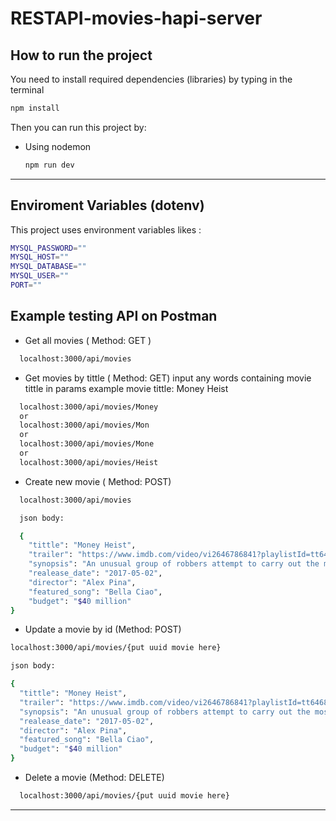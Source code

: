 # RESTAPI-movies-hapi-server
## How to run the project
You need to install required dependencies (libraries) by typing in the terminal
```bash
npm install
```
Then you can run this project by:
- Using nodemon
  ```bash
  npm run dev
  ```
----------

## Enviroment Variables (dotenv)
This project uses environment variables likes :
```bash
MYSQL_PASSWORD=""
MYSQL_HOST=""
MYSQL_DATABASE=""
MYSQL_USER=""
PORT=""
```

## Example testing API on Postman
- Get all movies ( Method: GET )
```bash
  localhost:3000/api/movies
  ```

- Get movies by tittle ( Method: GET)
input any words containing movie tittle in params
example movie tittle: Money Heist 
```bash
  localhost:3000/api/movies/Money
  or
  localhost:3000/api/movies/Mon
  or
  localhost:3000/api/movies/Mone
  or
  localhost:3000/api/movies/Heist
  ```

- Create new movie ( Method: POST)
```bash
  localhost:3000/api/movies

  json body:

  {
    "tittle": "Money Heist", 
    "trailer": "https://www.imdb.com/video/vi2646786841?playlistId=tt6468322&ref_=tt_ov_vi", 
    "synopsis": "An unusual group of robbers attempt to carry out the most perfect robbery in Spanish history - stealing 2.4 billion euros from the Royal Mint of Spain.", 
    "realease_date": "2017-05-02", 
    "director": "Alex Pina", 
    "featured_song": "Bella Ciao",
    "budget": "$40 million"
}
  ```

  - Update a movie by id (Method: POST)
  ```bash
  localhost:3000/api/movies/{put uuid movie here}

  json body:

  {
    "tittle": "Money Heist", 
    "trailer": "https://www.imdb.com/video/vi2646786841?playlistId=tt6468322&ref_=tt_ov_vi", 
    "synopsis": "An unusual group of robbers attempt to carry out the most perfect robbery in Spanish history - stealing 2.4 billion euros from the Royal Mint of Spain.", 
    "realease_date": "2017-05-02", 
    "director": "Alex Pina", 
    "featured_song": "Bella Ciao",
    "budget": "$40 million"
}
  ```

- Delete a movie (Method: DELETE)
```bash
  localhost:3000/api/movies/{put uuid movie here}
  ```

  ----------